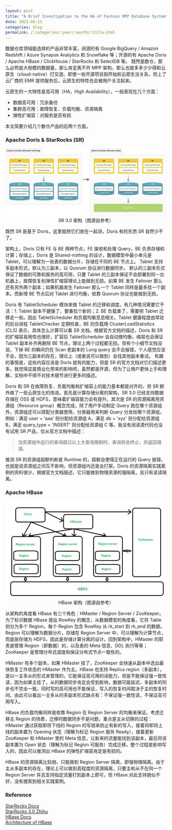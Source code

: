 ```yaml
---
layout: post
title: "A Brief Investigation to the HA of Fashion MPP Database System"
date: 2023-05-23
categories: blog
permalink: /:categories/:year/:month/:title.html
---
```


数据仓库领域能选择的产品非常丰富，闭源的有 Google BigQuery / Amazon Redshift / Azure Synapse Analytics 和 Snowflake 等；开源的有 Apache Doris / Apache HBase / ClickHouse / StarRocks 和 SelectDB 等。
既然是数仓，那么必然是大规模的数据量，那么肯定离不开 MPP 架构，那么也就多多少少得和云原生（cloud-native）打交道。即使一些开源项目刚开始和云原生没关系，但上了云厂商的 EMR 提供服务后，云原生的特性也会被用户关注起来。

云原生的一大特性是高可用（HA，High Availability），一般表现在几个方面：
- 数据高可用：冗余备份
- 集群高可用：故障恢复、负载均衡、资源隔离
- 弹性扩缩容：对服务是否有损

本文简要介绍几个数仓产品的后两个方面。

### Apache Doris & StarRocks (SR)

<p align="center">
    <img src="/assets/a-brief-investigation-to-the-ha-of-fashion-mpp-database-system/sr3.jpeg" width=650/>
    <br/> SR 3.0 架构（图源自参考）
</p>

既然 SR 是基于 Doris，这里就把它们放在一起讲，Doris 有的东西 SR 自然少不了。

架构上，Doris 只有 FE 与 BE 两种节点，FE 接收和处理 Query，BE 负责存储和计算；存储上，Doris 是 Shared-nothing 的设计，数据模型中最小单元是 Tablet，可以理解为一张表的数据分片，存储在不同的 BE 节点上。
Tablet 支持多副本形式，默认为三副本，以 Quorum 协议进行数据同步。
默认的三副本形式保证了数据的可靠和服务的高可用，只要 Tablet 的三副本保证不会部署到同一台机器上，故障恢复和弹性扩缩容理论上能做到无损。如果 BE 发生 Failover 那么还有另外两个副本；如果机器发生 Failover 那么一个 Tablet 同样是最多挂一个副本。而新增 BE 节点后对 Tablet 进行均衡，依靠 Quorum 协议也能做到无损。

Doris 有 TabletScheduler 模块来做 Tablet 的迁移和调度。有几种情况需要它干活：1. Tablet 副本不健康了，要重拉个新的；2. BE 负载重了，需要把 Tablet 迁移走一些。因此 TabletScheduler 和负载均衡息息相关。Tablet 健康程度由常驻的后台进程 TabletChecker 定期检查，BE 的负载用 ClusterLoadStatistics (CLS) 表示，具体怎么计算可以看 SR 文档。根据官方文档的描述，Doris 和 SR 的扩缩容易用性也很好，扩容后 TabletScheduler 会自动做均衡，缩容也会保证 Tablet 副本补齐再删除 BE 节点，理论上两个过程都无损。但有个小细节文档没说，下掉 BE 的瞬间仍在 Scan 老副本的 Long query 会不会报错，个人感觉应该不会，因为三副本的存在，理论上（或者说可以做到）会找其他副本重试。
有趣的事情是，这些内容应该是 Doris 就有的能力，但是 SR 的官方文档对它们描述更多。我觉得这是商业化带来的影响吧，虽然都是开源，但为了让用户更快上手和理解，文档中不得不对技术细节进行更多的描述。

Doris 和 SR 在故障恢复、负载均衡和扩缩容上的能力基本都是对齐的，但 SR 额外做了一些云原生化的改进。首先是计算存储分离的架构，SR 3.0 已经支持数据存储在 OSS 或 HDFS，意味着扩缩容能力会有提升。其次是 SR 的资源隔离用资源组（Resource group）概念完成，除了用户手动制定 Query 跑在哪个资源组外，资源组还可以搭配分类器使用，分类器用来判断 Query 分发给哪个资源组，例如：满足 user = 'aaa' 则分配给资源组 A，满足 db = 'xyz' 则分配给资源组 B，满足 query_type = 'INSERT' 则分配给资源组 C 等。我没有阅读源代码也没有试用 SR 产品，仅从官方文档中描述：

> 当资源组中运行的查询超过以上大查询限制时，查询将会终止，并返回错误。

推测 SR 的资源组超额判断是 Runtime 的，超额会使得正在运行的 Query 报错，也就是说资源组之间互不影响，但资源组内还是会打架。Doris 的资源隔离实践案例的资料很少，根据官方文档描述，它只能做到物理资源的强隔离，且只有读读隔离。

### Apache HBase

<p align="center">
    <img src="/assets/a-brief-investigation-to-the-ha-of-fashion-mpp-database-system/hbase.png" width=650/>
    <br/> HBase 架构（图源自参考）
</p>

从架构的角度看 HBase 有三个角色：HMaster / Region Server / ZooKeeper。为了标识数据 HBase 提出 RowKey 的概念，从数据模型的角度看，它将 Table 划分为多个 Region，每个 Region 包含 RowKey 从 rk\_start 到 rk\_end 的数据。Region 可以理解为数据分片，存储在 Region Server 中，可以理解为计算节点，而底层存储为 HDFS，因此是存储计算分离的设计。回到架构中，HMaster 的职责是管理 Region（即数据）的，以及表的 Meta 信息、DDL 执行等等；ZooKeeper 是管理分布式调度和保证分布式节点一致性的。

HMaster 有多个副本，如果 HMaster 挂了，ZooKeeper 会快速从副本中选出最快恢复工作状态的 HMaster 作为主。HBase 也支持 Replica region（多副本），是以一主多从的形式来管理的，它能保证高可用的读能力，但是不能保证强一致性读，因为如果主挂了，从的数据同步肯定会受到影响，数据可能延迟，多副本的同步也不完全一致。同时写的高可用也不能保证，写入的恢复时间取决于主的恢复时间。由此可以看出一主多从的多副本形式缺点有：不保证强一致性读，不保证高可用写入。

HBase 的负载均衡同样是依靠 Region 在 Region Server 的均衡来保证。考虑迁移主 Region 的场景，迁移时数据同步不是问题，重点是主从切换的过程：HMaster 通过获取即将下线的 Region 的写锁来防止有新的写入，接着将即将上线的副本置为 Opening 状态（理解为标记 Region 服务 Ready），接着更新 ZooKeeper 和 HMaster 里的 Meta 信息，让新来的流量能找到该副本，最后将该副本置为 Open 状态（理解为标记 Region 可服务）完成迁移。整个过程是影响写入的，因此可以推测出 HBase 的弹性扩缩容肯定是有损的。

HBase 的资源隔离比较弱，只能做到 Region Server 隔离，即强物理隔离。由于主从多副本的存在，理论上可以做到高程度的资源隔离，只要主和从不在同一个 Region Server 并且支持指定流量打到副本上即可，但 HBase 对此支持貌似不好，没有搜索到相关实践案例。


### Reference
[StarRocks Docs](https://docs.starrocks.io/)  \
[StarRocks 3.0 Zhihu](https://zhuanlan.zhihu.com/p/620853612)  \
[HBase Docs](https://hbase.apache.org/book.html)  \
[Architecture of HBase](https://www.geeksforgeeks.org/architecture-of-hbase/)
